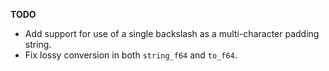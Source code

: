 **TODO**
- Add support for use of a single backslash as a multi-character padding string.
- Fix lossy conversion in both `string_f64` and `to_f64`.